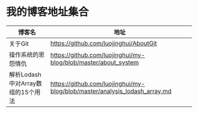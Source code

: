 我的博客地址集合
================

| 博客名                            | 地址                                                                       |
|-----------------------------------|----------------------------------------------------------------------------|
| 关于Git                           | https://github.com/luojinghui/AboutGit                                     |
| 操作系统的恩怨情仇                | https://github.com/luojinghui/my-blog/blob/master/about_system             |
| 解析Lodash中对Array数组的15个用法 | https://github.com/luojinghui/my-blog/blob/master/analysis_lodash_array.md |
